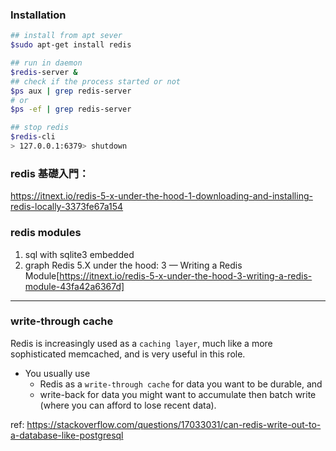 ### Installation

```sh
## install from apt sever
$sudo apt-get install redis

## run in daemon
$redis-server & 
## check if the process started or not
$ps aux | grep redis-server
# or
$ps -ef | grep redis-server

## stop redis
$redis-cli
> 127.0.0.1:6379> shutdown
```

### redis 基礎入門：
https://itnext.io/redis-5-x-under-the-hood-1-downloading-and-installing-redis-locally-3373fe67a154

### redis modules
1. sql with sqlite3 embedded
2. graph 
Redis 5.X under the hood: 3 — Writing a Redis Module[https://itnext.io/redis-5-x-under-the-hood-3-writing-a-redis-module-43fa42a6367d]

---
### write-through cache
Redis is increasingly used as a `caching layer`, much like a more sophisticated memcached, and is very useful in this role. 
* You usually use
	* Redis as a `write-through cache` for data you want to be durable, and 
	* write-back for data you might want to accumulate then batch write (where you can afford to lose recent data).

ref: https://stackoverflow.com/questions/17033031/can-redis-write-out-to-a-database-like-postgresql